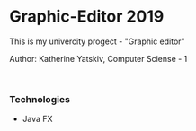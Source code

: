 # Graphic-Editor 2019
<p> This is my univercity progect - "Graphic editor" </p>
<p> Author: Katherine Yatskiv, Computer Sciense - 1 </p>
</br>
<p> <h3> Technologies </h3>
<ul>
<li> Java FX </li>
</ul>
</p>
